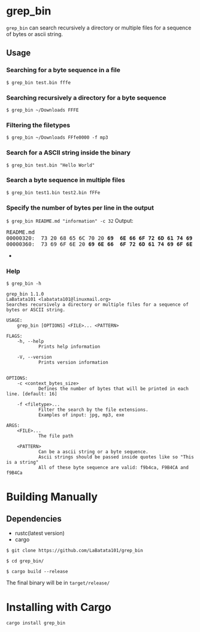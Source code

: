 # grep_bin
`grep_bin` can search recursively a directory or multiple files for a sequence of bytes or ascii string.

## Usage
### Searching for a byte sequence in a file
`$ grep_bin test.bin fffe`

### Searching recursively a directory for a byte sequence
`$ grep_bin ~/Downloads FFFE`

### Filtering the filetypes
`$ grep_bin ~/Downloads FFfe0000 -f mp3 `

### Search for a ASCII string inside the binary
`$ grep_bin test.bin "Hello World"`

### Search a byte sequence in multiple files
`$ grep_bin test1.bin test2.bin fFFe`

### Specify the number of bytes per line in the output
`$ grep_bin README.md "information" -c 32`
Output:
<pre>
README.md
00000320:  73 20 68 65 6C 70 20 <b>69  6E 66 6F 72 6D 61 74 69  6F 6E</b> 0A 0A 20 20 20 20  2D 56 2C 20 2D 2D 76 65   |s help <b>information</b>..    -V, --ve|
00000360:  73 69 6F 6E 20 <b>69 6E 66  6F 72 6D 61 74 69 6F 6E</b>  0A 0A 0A 4F 50 54 49 4F  4E 53 3A 0A 20 20 20 20   |sion <b>information</b>...OPTIONS:.    |
</pre>
* 
### Help
```
$ grep_bin -h

grep_bin 1.1.0
LaBatata101 <labatata101@linuxmail.org>
Searches recursively a directory or multiple files for a sequence of bytes or ASCII string.

USAGE:
    grep_bin [OPTIONS] <FILE>... <PATTERN>

FLAGS:
    -h, --help       
            Prints help information

    -V, --version    
            Prints version information


OPTIONS:
    -c <context_bytes_size>        
            Defines the number of bytes that will be printed in each line. [default: 16]

    -f <filetype>...               
            Filter the search by the file extensions.
            Examples of input: jpg, mp3, exe

ARGS:
    <FILE>...    
            The file path

    <PATTERN>    
            Can be a ascii string or a byte sequence.
            Ascii strings should be passed inside quotes like so "This is a string"
            All of these byte sequence are valid: f9b4ca, F9B4CA and f9B4Ca
```

# Building Manually
## Dependencies
- rustc(latest version)
- cargo

`$ git clone https://github.com/LaBatata101/grep_bin`

`$ cd grep_bin/`

`$ cargo build --release`

The final binary will be in `target/release/`

# Installing with Cargo
`cargo install grep_bin`
